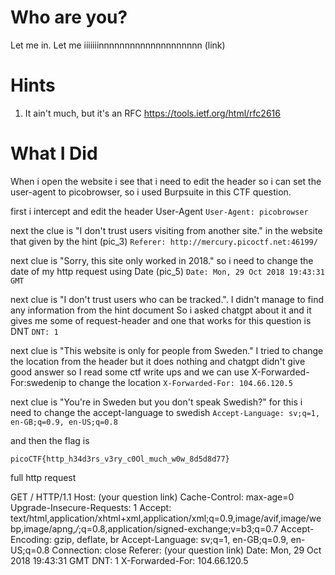 # Who are you?
Let me in. Let me iiiiiiinnnnnnnnnnnnnnnnnnnn (link)

# Hints
1. It ain't much, but it's an RFC https://tools.ietf.org/html/rfc2616

# What I Did
When i open the website i see that i need to edit the header
so i can set the user-agent to picobrowser, so i used Burpsuite
in this CTF question.

first i intercept and edit the header User-Agent
``` User-Agent: picobrowser ```

next the clue is "I don't trust users visiting from another site."
in the website that given by the hint (pic_3)
``` Referer: http://mercury.picoctf.net:46199/ ```

next clue is "Sorry, this site only worked in 2018."
so i need to change the date of my http request using Date (pic_5)
``` Date: Mon, 29 Oct 2018 19:43:31 GMT ```

next clue is "I don't trust users who can be tracked.".
I didn't manage to find any information from the hint document
So i asked chatgpt about it and it gives me some of request-header
and one that works for this question is DNT
``` DNT: 1 ```

next clue is "This website is only for people from Sweden."
I tried to change the location from the header but it does nothing
and chatgpt didn't give good answer so I read some ctf write ups
and we can use X-Forwarded-For:swedenip to change the location
``` X-Forwarded-For: 104.66.120.5 ```

next clue is "You're in Sweden but you don't speak Swedish?"
for this i need to change the accept-language to swedish
``` Accept-Language: sv;q=1, en-GB;q=0.9, en-US;q=0.8 ```

and then the flag is 

``` picoCTF{http_h34d3rs_v3ry_c0Ol_much_w0w_8d5d8d77} ```


full http request

GET / HTTP/1.1
Host: (your question link)
Cache-Control: max-age=0
Upgrade-Insecure-Requests: 1
Accept: text/html,application/xhtml+xml,application/xml;q=0.9,image/avif,image/webp,image/apng,*/*;q=0.8,application/signed-exchange;v=b3;q=0.7
Accept-Encoding: gzip, deflate, br
Accept-Language: sv;q=1, en-GB;q=0.9, en-US;q=0.8
Connection: close
Referer: (your question link)
Date: Mon, 29 Oct 2018 19:43:31 GMT
DNT: 1
X-Forwarded-For: 104.66.120.5
